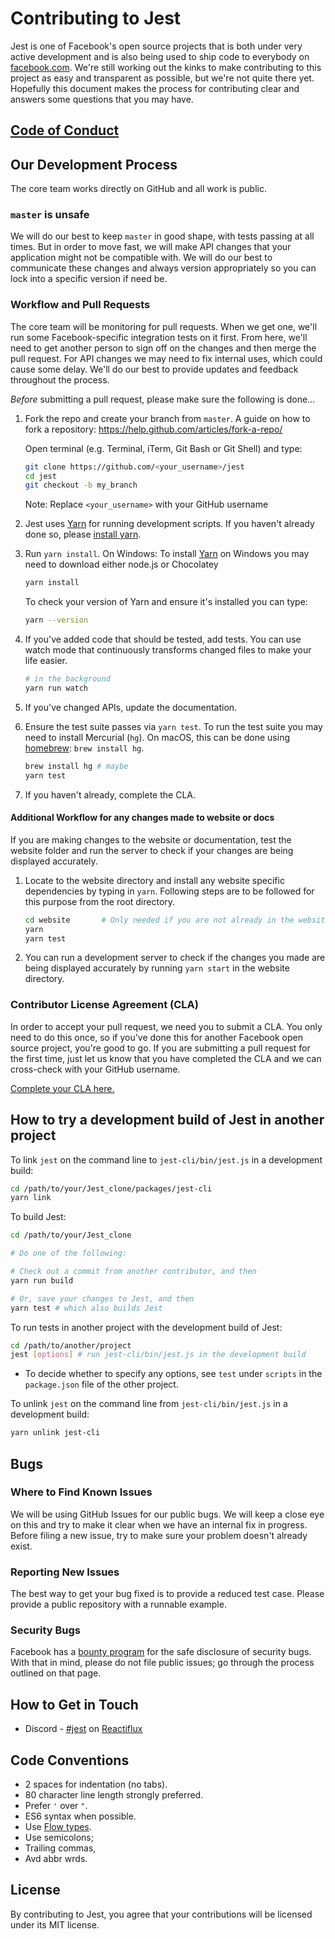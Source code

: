 # Contributing to Jest

Jest is one of Facebook's open source projects that is both under very active
development and is also being used to ship code to everybody on
[facebook.com](https://www.facebook.com). We're still working out the kinks to
make contributing to this project as easy and transparent as possible, but we're
not quite there yet. Hopefully this document makes the process for contributing
clear and answers some questions that you may have.

## [Code of Conduct](/CODE_OF_CONDUCT.md)

## Our Development Process

The core team works directly on GitHub and all work is public.

### `master` is unsafe

We will do our best to keep `master` in good shape, with tests passing at all
times. But in order to move fast, we will make API changes that your application
might not be compatible with. We will do our best to communicate these changes
and always version appropriately so you can lock into a specific version if need
be.

### Workflow and Pull Requests

The core team will be monitoring for pull requests. When we get one, we'll run
some Facebook-specific integration tests on it first. From here, we'll need to
get another person to sign off on the changes and then merge the pull request.
For API changes we may need to fix internal uses, which could cause some delay.
We'll do our best to provide updates and feedback throughout the process.

_Before_ submitting a pull request, please make sure the following is done…

1. Fork the repo and create your branch from `master`. A guide on how to fork a
   repository: https://help.github.com/articles/fork-a-repo/

   Open terminal (e.g. Terminal, iTerm, Git Bash or Git Shell) and type:

   ```sh
   git clone https://github.com/<your_username>/jest
   cd jest
   git checkout -b my_branch
   ```

   Note: Replace `<your_username>` with your GitHub username

2. Jest uses [Yarn](https://code.facebook.com/posts/1840075619545360) for
   running development scripts. If you haven't already done so, please
   [install yarn](https://yarnpkg.com/en/docs/install).

3. Run `yarn install`. On Windows: To install
   [Yarn](https://yarnpkg.com/en/docs/install#windows-tab) on Windows you may
   need to download either node.js or Chocolatey<br />

   ```sh
   yarn install
   ```

   To check your version of Yarn and ensure it's installed you can type:

   ```sh
   yarn --version
   ```

4. If you've added code that should be tested, add tests. You can use watch mode
   that continuously transforms changed files to make your life easier.

   ```sh
   # in the background
   yarn run watch
   ```

5. If you've changed APIs, update the documentation.

6. Ensure the test suite passes via `yarn test`. To run the test suite you may
   need to install Mercurial (`hg`). On macOS, this can be done using
   [homebrew](http://brew.sh/): `brew install hg`.

   ```sh
   brew install hg # maybe
   yarn test
   ```

7. If you haven't already, complete the CLA.

#### Additional Workflow for any changes made to website or docs

If you are making changes to the website or documentation, test the website
folder and run the server to check if your changes are being displayed
accurately.

1. Locate to the website directory and install any website specific dependencies
   by typing in `yarn`. Following steps are to be followed for this purpose from
   the root directory.
   ```sh
   cd website       # Only needed if you are not already in the website directory
   yarn
   yarn test
   ```
2. You can run a development server to check if the changes you made are being
   displayed accurately by running `yarn start` in the website directory.

### Contributor License Agreement (CLA)

In order to accept your pull request, we need you to submit a CLA. You only need
to do this once, so if you've done this for another Facebook open source
project, you're good to go. If you are submitting a pull request for the first
time, just let us know that you have completed the CLA and we can cross-check
with your GitHub username.

[Complete your CLA here.](https://code.facebook.com/cla)

## How to try a development build of Jest in another project

To link `jest` on the command line to `jest-cli/bin/jest.js` in a development
build:

```sh
cd /path/to/your/Jest_clone/packages/jest-cli
yarn link
```

To build Jest:

```sh
cd /path/to/your/Jest_clone

# Do one of the following:

# Check out a commit from another contributor, and then
yarn run build

# Or, save your changes to Jest, and then
yarn test # which also builds Jest
```

To run tests in another project with the development build of Jest:

```sh
cd /path/to/another/project
jest [options] # run jest-cli/bin/jest.js in the development build
```

* To decide whether to specify any options, see `test` under `scripts` in the
  `package.json` file of the other project.

To unlink `jest` on the command line from `jest-cli/bin/jest.js` in a
development build:

```sh
yarn unlink jest-cli
```

## Bugs

### Where to Find Known Issues

We will be using GitHub Issues for our public bugs. We will keep a close eye on
this and try to make it clear when we have an internal fix in progress. Before
filing a new issue, try to make sure your problem doesn't already exist.

### Reporting New Issues

The best way to get your bug fixed is to provide a reduced test case. Please
provide a public repository with a runnable example.

### Security Bugs

Facebook has a [bounty program](https://www.facebook.com/whitehat/) for the safe
disclosure of security bugs. With that in mind, please do not file public
issues; go through the process outlined on that page.

## How to Get in Touch

* Discord -
  [#jest](https://discordapp.com/channels/102860784329052160/103622435865104384)
  on [Reactiflux](http://www.reactiflux.com/)

## Code Conventions

* 2 spaces for indentation (no tabs).
* 80 character line length strongly preferred.
* Prefer `'` over `"`.
* ES6 syntax when possible.
* Use [Flow types](http://flowtype.org/).
* Use semicolons;
* Trailing commas,
* Avd abbr wrds.

## License

By contributing to Jest, you agree that your contributions will be licensed
under its MIT license.
